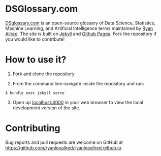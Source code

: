 # DSGlossary.com

[DSglossary.com](http://www.dsglossary.com) is an open-source glossary of Data Science, Statistics, Machine Learning, and Artificial Intelligence terms maintained by [Ryan Allred](http://www.ryanleeallred.com). The site is built on [Jekyll](https://jekyllrb.com/) and [Github Pages](https://pages.github.com/). Fork the repository if you would like to contribute!

# How to use it?

1) Fork and clone the repository

2) From the command line navigate inside the repository and run:

```
$ bundle exec jekyll serve
```
3) Open up [localhost:4000](localhost:4000) in your web browser to view the local development version of the site.

# Contributing

Bug reports and pull requests are welcome on GitHub at https://github.com/ryanleeallred/ryanleeallred.github.io.

